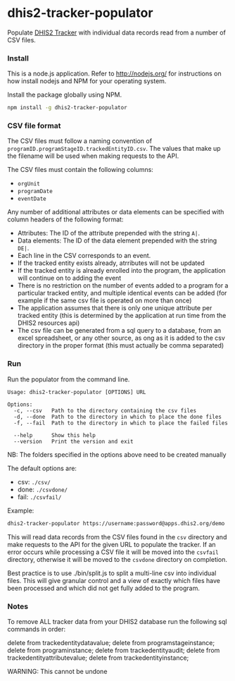 # dhis2-tracker-populator

Populate [DHIS2 Tracker](https://www.dhis2.org/individual-data-records) with individual data records read from a number of CSV files.

### Install
This is a node.js application. Refer to http://nodejs.org/ for instructions on how install nodejs and NPM for your operating system.

Install the package globally using NPM.

```bash
npm install -g dhis2-tracker-populator
```

### CSV file format

The CSV files must follow a naming convention of `programID.programStageID.trackedEntityID.csv`. The values that make up the filename will be used when making requests to the API.

The CSV files must contain the following columns:
* `orgUnit`
* `programDate`
* `eventDate`

Any number of additional attributes or data elements can be specified with column headers of the following format:
* Attributes: The ID of the attribute prepended with the string `A|`.
* Data elements: The ID of the data element prepended with the string `DE|`.
* Each line in the CSV corresponds to an event.
* If the tracked entity exists already, atrributes will not be updated
* If the tracked entity is already enrolled into the program, the application will continue on to adding the event
* There is no restriction on the number of events added to a program for a particular tracked entity, and multiple identical events can be added (for example if the same csv file is operated on more than once) 
* The application assumes that there is only one unique attribute per tracked entity (this is determined by the application at run time from the DHIS2 resources api) 
* The csv file can be generated from a sql query to a database, from an excel spreadsheet, or any other source, as ong as it is added to the csv directory in the proper format (this must actually be comma separated)   

### Run

Run the populator from the command line.

```
Usage: dhis2-tracker-populator [OPTIONS] URL

Options:
  -c, --csv   Path to the directory containing the csv files
  -d, --done  Path to the directory in which to place the done files
  -f, --fail  Path to the directory in which to place the failed files

  --help      Show this help
  --version   Print the version and exit
```
NB: The folders specified in the options above need to be created manually

The default options are:
* csv: `./csv/`
* done: `./csvdone/`
* fail: `./csvfail/`

Example:
```bash
dhis2-tracker-populator https://username:password@apps.dhis2.org/demo
```

This will read data records from the CSV files found in the `csv` directory and make requests to the API for the given URL to populate the tracker. If an error occurs while processing a CSV file it will be moved into the `csvfail` directory, otherwise it will be moved to the `csvdone` directory on completion.

Best practice is to use ./bin/split.js  to split a multi-line csv into individual files. This will give granular control and a view of exactly which files have been processed and which did not get fully added to the program.

### Notes
To remove ALL tracker data from your DHIS2 database run the following sql commands in order: 

delete from trackedentitydatavalue;
delete from programstageinstance;
delete from programinstance;
delete from trackedentityaudit;
delete from trackedentityattributevalue;
delete from trackedentityinstance;

WARNING: This cannot be undone
